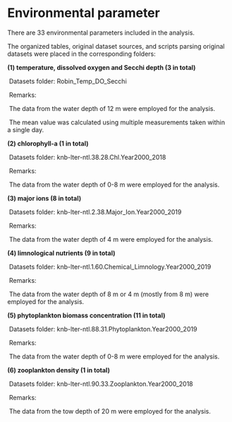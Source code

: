 # Environmental parameter

There are 33 environmental parameters included in the analysis.

The organized tables, original dataset sources, and scripts parsing original datasets were placed in the corresponding folders:

**(1) temperature, dissolved oxygen and Secchi depth (3 in total)**

​     Datasets folder: Robin_Temp_DO_Secchi

​     Remarks:

​         The data from the water depth of 12 m were employed for the analysis. 

​         The mean value was calculated using multiple measurements taken within a single day.

**(2) chlorophyll-a (1 in total)**

​     Datasets folder: knb-lter-ntl.38.28.Chl.Year2000_2018

​     Remarks:

​         The data from the water depth of 0-8 m were employed for the analysis. 

**(3) major ions (8 in total)**

​     Datasets folder: knb-lter-ntl.2.38.Major_Ion.Year2000_2019

​     Remarks:

​         The data from the water depth of 4 m were employed for the analysis. 

**(4) limnological nutrients (9 in total)**

​     Datasets folder: knb-lter-ntl.1.60.Chemical_Limnology.Year2000_2019

​     Remarks:

​         The data from the water depth of 8 m or 4 m (mostly from 8 m) were employed for the analysis. 

**(5) phytoplankton biomass concentration (11 in total)**

​     Datasets folder: knb-lter-ntl.88.31.Phytoplankton.Year2000_2019

​     Remarks:

​         The data from the water depth of 0-8 m were employed for the analysis. 

**(6) zooplankton density  (1 in total)**

​     Datasets folder: knb-lter-ntl.90.33.Zooplankton.Year2000_2018

​     Remarks:

​         The data from the tow depth of 20 m were employed for the analysis.

​         









